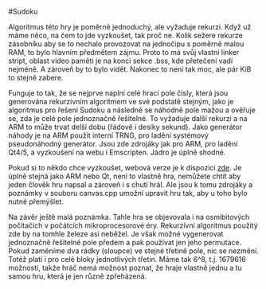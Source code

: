 #Sudoku

Algoritmus této hry je poměrně jednoduchý, ale vyžaduje rekurzi. Když už
máme něco, na čem to jde vyzkoušet, tak proč ne. Kolik sežere rekurze
zásobníku aby se to nechalo provozovat na jednočipu s poměrně malou RAM,
to bylo hlavním předmětem zájmu. Proto to má svůj vlastní linker stript,
oblast video paměti je na konci sekce .bss, kde přetečení vadí nejméně.
A zároveň by to bylo vidět. Nakonec to není tak moc, ale pár KiB to stejně
zabere.

Funguje to tak, že se nejprve naplní celé hrací pole čísly, která jsou
generována rekurzívním algoritmem ve své podstatě stejným, jako je algoritmus
pro řešení Sudoku a následně se náhodně pole mažou a ověřuje se, zda je
celé pole jednoznačně řešitelné. To vyžaduje další rekurzi a na ARM to
může trvat delší dobu (řádově i desíky sekund). Jako generátor náhody je
na ARM použit interní TRNG, pro ladění systémový pseudonáhodný generátor.
Jsou zde zdrojáky jak pro ARM, pro ladění Qt4/5, a vyzkoušení na webu
i Emscripten. Jádro je úplně shodné.

Pokud si to někdo chce vyzkoušet, webová verze je k dispozici [zde](https://kizarm.github.io/math/sudoku/index.html).
Je úplně stejná jako ARM nebo Qt, není to vlastně hra, nemůžete chtít aby
jeden člověk hru napsal a zároveň i s chutí hrál. Ale jsou k tomu zdrojáky
a poznámky v souboru canvas.cpp umožní upravit hru tak, aby u toho bylo
nutné přemýšlet.

Na závěr ještě malá poznámka. Tahle hra se objevovala i na osmibitových
počítačích v počátcích mikroprocesorové éry. Rekurzívní algoritmus použitý
zde by na tomhle železe asi neběžel. Je však možné vygenerovat jednoznačně
řešitelné pole předem a pak používat jen jeho permutace. Pokud zaměníme
dva rádky (sloupce) ve stejné třetině pole, nic se nezmění. Totéž platí
i pro celé bloky jednotlivých třetin. Máme tak 6^8, t.j. 1679616 možností,
takže hráč nemá možnost poznat, že hraje vlastně jednu a tu samou hru,
která je jen různě zpřeházená.

